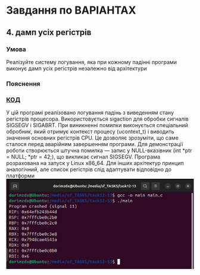 # Завдання по ВАРІАНТАХ
## 4. дамп усіх регістрів
### Умова 
Реалізуйте систему логування, яка при кожному падінні програми виконує дамп усіх регістрів незалежно від архітектури
### Пояснення
### [КОД](main.c)<br>
У цій програмі реалізовано логування падінь з виведенням стану регістрів процесора. Використовується sigaction для обробки сигналів SIGSEGV і SIGABRT. При виникненні помилки виконується спеціальний обробник, який отримує контекст процесу (ucontext_t) і виводить значення основних регістрів CPU. Це дозволяє зрозуміти, що саме сталося перед аварійним завершенням програми.
Для демонстрації роботи створюється штучна помилка — запис у NULL-вказівник (int *ptr = NULL; *ptr = 42;), що викликає сигнал SIGSEGV.
Програма розрахована на запуск у Linux x86_64. Для інших архітектур принцип аналогічний, але список регістрів слід адаптувати відповідно до платформи <br>
![](Screenshot%20from%202025-06-13%2022-25-52.png)
